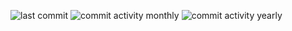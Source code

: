 ![last commit](https://img.shields.io/github/last-commit/gitetsu/dotfiles?style=flat-square&logo=github)
![commit activity monthly](https://img.shields.io/github/commit-activity/m/gitetsu/dotfiles?style=flat-square&logo=github)
![commit activity yearly](https://img.shields.io/github/commit-activity/y/gitetsu/dotfiles?style=flat-square&logo=github)
